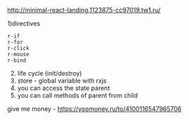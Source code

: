 http://minimal-react-landing.1123875-cc97019.tw1.ru/  

1)directives  
```
r-if  
r-for  
r-click  
r-mouse  
r-bind  
```
2) life cycle (init/destroy)  
3) store - global variable with rxjs  
4) you can access the state parent  
5) you can call methods of parent from child  
  
give me money - https://yoomoney.ru/to/4100116547965706
